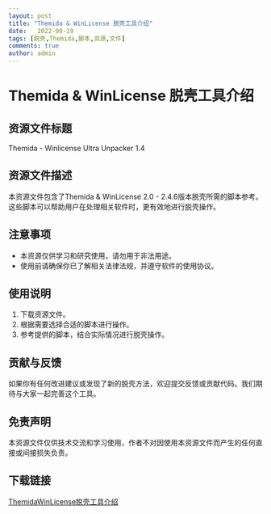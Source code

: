 ```yaml
---
layout: post
title: "Themida & WinLicense 脱壳工具介绍"
date:   2022-08-19
tags: [脱壳,Themida,脚本,资源,文件]
comments: true
author: admin
---
```

# Themida & WinLicense 脱壳工具介绍

## 资源文件标题
Themida - Winlicense Ultra Unpacker 1.4

## 资源文件描述
本资源文件包含了Themida & WinLicense 2.0 - 2.4.6版本脱壳所需的脚本参考。这些脚本可以帮助用户在处理相关软件时，更有效地进行脱壳操作。

## 注意事项
- 本资源仅供学习和研究使用，请勿用于非法用途。
- 使用前请确保你已了解相关法律法规，并遵守软件的使用协议。

## 使用说明
1. 下载资源文件。
2. 根据需要选择合适的脚本进行操作。
3. 参考提供的脚本，结合实际情况进行脱壳操作。

## 贡献与反馈
如果你有任何改进建议或发现了新的脱壳方法，欢迎提交反馈或贡献代码。我们期待与大家一起完善这个工具。

## 免责声明
本资源文件仅供技术交流和学习使用，作者不对因使用本资源文件而产生的任何直接或间接损失负责。

## 下载链接

[ThemidaWinLicense脱壳工具介绍](https://pan.quark.cn/s/c9311ff35909)